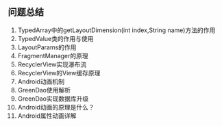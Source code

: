 ## 问题总结

1. TypedArray中的getLayoutDimension(int index,String name)方法的作用
2. TypedValue类的作用与使用
3. LayoutParams的作用
4. FragmentManager的原理
5. RecyclerView实现瀑布流
6. RecyclerView的View缓存原理
7. Android动画机制
8. GreenDao使用解析
9. GreenDao实现数据库升级
10. Android动画的原理是什么？
11. Android属性动画详解